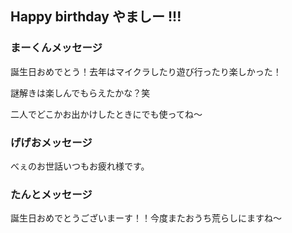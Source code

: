 ## Happy birthday やましー !!!

### まーくんメッセージ

誕生日おめでとう！去年はマイクラしたり遊び行ったり楽しかった！

謎解きは楽しんでもらえたかな？笑

二人でどこかお出かけしたときにでも使ってね～

### げげおメッセージ
べぇのお世話いつもお疲れ様です。

### たんとメッセージ
誕生日おめでとうございまーす！！今度またおうち荒らしにますね～
